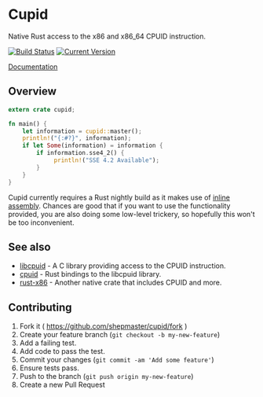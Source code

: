 # Cupid

Native Rust access to the x86 and x86_64 CPUID instruction.

[![Build Status](https://travis-ci.org/shepmaster/cupid.svg)](https://travis-ci.org/shepmaster/cupid) [![Current Version](http://meritbadge.herokuapp.com/cupid)](https://crates.io/crates/cupid)

[Documentation](https://docs.rs/cupid/)

## Overview

```rust
extern crate cupid;

fn main() {
    let information = cupid::master();
    println!("{:#?}", information);
    if let Some(information) = information {
        if information.sse4_2() {
             println!("SSE 4.2 Available");
        }
    }
}
```

Cupid currently requires a Rust nightly build as it makes use of
[inline assembly][asm]. Chances are good that if you want to use the
functionality provided, you are also doing some low-level trickery, so
hopefully this won't be too inconvenient.

[asm]: http://doc.rust-lang.org/stable/book/inline-assembly.html

## See also

* [libcpuid](http://libcpuid.sourceforge.net/) - A C library providing
  access to the CPUID instruction.
* [cpuid](https://crates.io/crates/cpuid) - Rust bindings to the
  libcpuid library.
* [rust-x86](https://github.com/gz/rust-x86) - Another native crate
  that includes CPUID and more.

## Contributing

1. Fork it ( https://github.com/shepmaster/cupid/fork )
2. Create your feature branch (`git checkout -b my-new-feature`)
3. Add a failing test.
4. Add code to pass the test.
5. Commit your changes (`git commit -am 'Add some feature'`)
6. Ensure tests pass.
7. Push to the branch (`git push origin my-new-feature`)
8. Create a new Pull Request
